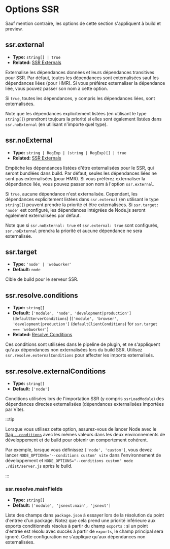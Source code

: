 # Options SSR

Sauf mention contraire, les options de cette section s'appliquent à build et preview.

## ssr.external

- **Type:** `string[] | true`
- **Related:** [SSR Externals](/guide/ssr#ssr-externals)

Externalise les dépendances données et leurs dépendances transitives pour SSR. Par défaut, toutes les dépendances sont externalisées sauf les dépendances liées (pour HMR). Si vous préférez externaliser la dépendance liée, vous pouvez passer son nom à cette option.

Si `true`, toutes les dépendances, y compris les dépendances liées, sont externalisées.

Note que les dépendances explicitement listées (en utilisant le type `string[]`) prendront toujours la priorité si elles sont également listées dans `ssr.noExternal` (en utilisant n'importe quel type).

## ssr.noExternal

- **Type:** `string | RegExp | (string | RegExp)[] | true`
- **Related:** [SSR Externals](/guide/ssr#ssr-externals)

Empêche les dépendances listées d'être externalisées pour le SSR, qui seront bundlées dans build. Par défaut, seules les dépendances liées ne sont pas externalisées (pour HMR). Si vous préférez externaliser la dépendance liée, vous pouvez passer son nom à l'option `ssr.external`.

Si `true`, aucune dépendance n'est externalisée. Cependant, les dépendances explicitement listées dans `ssr.external` (en utilisant le type `string[]`) peuvent prendre la priorité et être externalisées. Si `ssr.target: 'node'` est configuré, les dépendances intégrées de Node.js seront également externalisées par défaut.

Note que si `ssr.noExternal: true` et `ssr.external: true` sont configurés, `ssr.noExternal` prendra la priorité et aucune dépendance ne sera externalisée.

## ssr.target

- **Type:** `'node' | 'webworker'`
- **Default:** `node`

Cible de build pour le serveur SSR.

## ssr.resolve.conditions

- **Type:** `string[]`
- **Default:** `['module', 'node', 'development|production']` (`defaultServerConditions`) (`['module', 'browser', 'development|production']` (`defaultClientConditions`) for `ssr.target === 'webworker'`)
- **Related:** [Resolve Conditions](./shared-options.md#resolve-conditions)

Ces conditions sont utilisées dans le pipeline de plugin, et ne s'appliquent qu'aux dépendances non externalisées lors du build SSR. Utilisez `ssr.resolve.externalConditions` pour affecter les imports externalisés.

## ssr.resolve.externalConditions

- **Type:** `string[]`
- **Default:** `['node']`

Conditions utilisées lors de l'importation SSR (y compris `ssrLoadModule`) des dépendances directes externalisées (dépendances externalisées importées par Vite).

:::tip

Lorsque vous utilisez cette option, assurez-vous de lancer Node avec le [flag `--conditions`](https://nodejs.org/docs/latest/api/cli.html#-c-condition---conditionscondition) avec les mêmes valeurs dans les deux environnements de développement et de build pour obtenir un comportement cohérent.

Par exemple, lorsque vous définissez `['node', 'custom']`, vous devez lancer `NODE_OPTIONS='--conditions custom' vite` dans l'environnement de développement et `NODE_OPTIONS="--conditions custom" node ./dist/server.js` après le build.

:::

### ssr.resolve.mainFields

- **Type:** `string[]`
- **Default:** `['module', 'jsnext:main', 'jsnext']`

Liste des champs dans `package.json` à essayer lors de la résolution du point d'entrée d'un package. Notez que cela prend une priorité inférieure aux exports conditionnels résolus à partir du champ `exports` : si un point d'entrée est résolu avec succès à partir de `exports`, le champ principal sera ignoré. Cette configuration ne s'applique qu'aux dépendances non externalisées.
